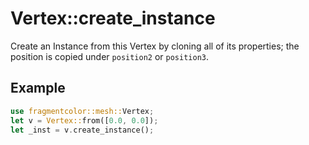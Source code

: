 # Vertex::create_instance

Create an Instance from this Vertex by cloning all of its properties; the position is copied under `position2` or `position3`.

## Example

```rust
use fragmentcolor::mesh::Vertex;
let v = Vertex::from([0.0, 0.0]);
let _inst = v.create_instance();
```